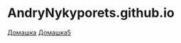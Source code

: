 # AndryNykyporets.github.io
<a href="Homework_)4.html">Домашка</a>
<a href="Homework_) 4.1.html">Домашка5</a>
